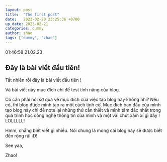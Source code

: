 ```yaml
---
layout: post
title:  "The first post"
date:   2023-02-20 23:25:36 +0700
up_date: 2023-02-21
categories: dummy
author: zhao
tags: ["dummy", "zhao"]
---
```


01:46:58 21.02.23

## Đây là bài viết đầu tiên!

Tất nhiên rồi đây là bài viết đầu tiên !

Và bài viết này mục đích chỉ để test tính năng của blog.

Có cần phải nói sơ qua về mục đích của việc tạo blog này không nhỉ? Nếu có, thì blog được mình tạo ra một cách tình cờ. Mục đích ban đầu của mình tạo blog này chỉ để note lại những thứ cần thiết và mình tâm đắc nhất trong quá trình học công nghệ thông tin của mình và một vài chút xàm xí gì đấy ! LOLLLLL!

Hmm, chẳng biết viết gì nhiều. Nói chung là mong cái blog này sẽ được biết đến rộng rãi :D!

See yaa,

Zhao! 